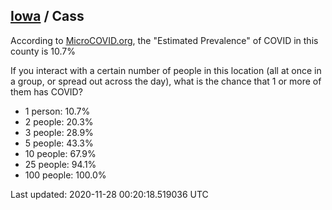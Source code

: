 
## [Iowa](/united-states/iowa) / Cass

According to [MicroCOVID.org](http://microcovid.org),
the "Estimated Prevalence" of COVID in this county is 10.7%

If you interact with a certain number of people in this location
(all at once in a group, or spread out across the day), what is the chance that
1 or more of them has COVID?

- 1 person: 10.7%
- 2 people: 20.3%
- 3 people: 28.9%
- 5 people: 43.3%
- 10 people: 67.9%
- 25 people: 94.1%
- 100 people: 100.0%

Last updated: 2020-11-28 00:20:18.519036 UTC
